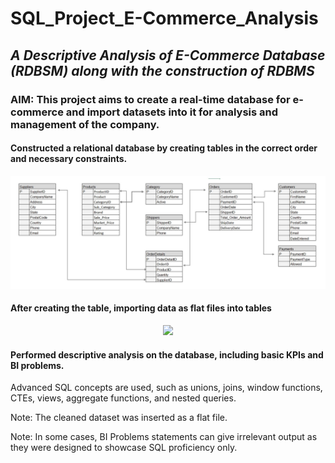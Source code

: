 # **SQL_Project_E-Commerce_Analysis**
## *A Descriptive Analysis of E-Commerce Database (RDBSM) along with the construction of RDBMS*


### **AIM**: This project aims to create a real-time database for e-commerce and import datasets into it for analysis and management of the company.

#### Constructed a relational database by creating tables in the correct order and necessary constraints.
<p align="center">
<img src="https://github.com/sachinssahu/SQL_Project_E-Commerce_Analysis/blob/main/Schema%20Docs/Ecommerce%20Schema.jpg">
</p>

#### After creating the table, importing data as flat files into tables
<p align="center">
<img src="https://s33046.pcdn.co/wp-content/uploads/2017/10/c-users-marko-appdata-local-microsoft-windows-ine.png">
</p>

#### Performed descriptive analysis on the database, including basic KPIs and BI problems.

Advanced SQL concepts are used, such as unions, joins, window functions, CTEs, views, aggregate functions, and nested queries.

Note: The cleaned dataset was inserted as a flat file.

Note: In some cases, BI Problems statements can give irrelevant output as they were designed to showcase SQL proficiency only.
